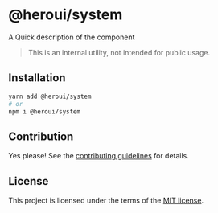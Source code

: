 # @heroui/system

A Quick description of the component

> This is an internal utility, not intended for public usage.

## Installation

```sh
yarn add @heroui/system
# or
npm i @heroui/system
```

## Contribution

Yes please! See the
[contributing guidelines](https://github.com/heroui-inc/heroui/blob/master/CONTRIBUTING.md)
for details.

## License

This project is licensed under the terms of the
[MIT license](https://github.com/heroui-inc/heroui/blob/master/LICENSE).
